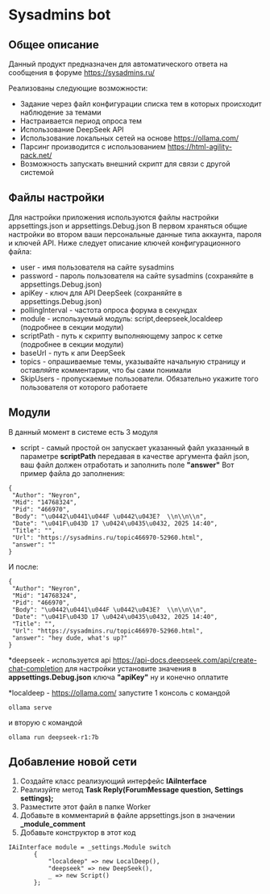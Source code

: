 # Sysadmins bot

## Общее описание
Данный продукт предназначен для автоматического ответа на сообщения в 
форуме <https://sysadmins.ru/>

Реализованы следующие возможности:
 * Задание через файл конфигурации 
 списка тем в которых происходит наблюдение за темами  
 * Настраивается период опроса тем
 * Использование DeepSeek API
 * Использование локальных сетей на основе https://ollama.com/ 
 * Парсинг производится с использованием https://html-agility-pack.net/
 * Возможность запускать внешний скрипт для связи с другой системой


 ## Файлы настройки

 Для настройки приложения используются  файлы настройки appsettings.json и 
 appsettings.Debug.json
 В первом храняться общие настройки во втором ваши персональные данные типа аккаунта, пароля 
 и ключей API.
 Ниже следует описание ключей конфигурационного файла:
 * user - имя пользователя на сайте sysadmins
 * password - пароль пользователя на сайте sysadmins (сохраняйте в appsettings.Debug.json)
 * apiKey - ключ для API DeepSeek (сохраняйте в appsettings.Debug.json)
 * pollingInterval - частота опроса форума в секундах
 * module - используемый модуль: script,deepseek,localdeep (подробнее в секции модули)
 * scriptPath - путь к скрипту выполняющему запрос к сетке (подробнее в секции модули)
 * baseUrl - путь к апи DeepSeek
 * topics - опрашиваемые темы, указывайте начальную страницу и оставляйте комментарии, что бы сами понимали
 * SkipUsers - пропускаемые пользователи. Обязательно укажите того пользователя от которого работаете
 
 ## Модули

 В данный момент в системе есть 3 модуля

 * script - самый простой он запускает указанный файл указанный в параметре  **scriptPath** 
 передавая в качестве аргумента файл json, ваш файл должен отработать и заполнить поле **"answer"**
 Вот пример файла до заполнения:
 ```
 {
  "Author": "Neyron",
  "Mid": "14768324",
  "Pid": "466970",
  "Body": "\u0442\u0441\u044F \u0442\u043E?  \\n\\n\\n",
  "Date": "\u041F\u043D 17 \u0424\u0435\u0432, 2025 14:40",
  "Title": "",
  "Url": "https://sysadmins.ru/topic466970-52960.html",
  "answer": ""
}
 ```

 И после:
 ```
 {
  "Author": "Neyron",
  "Mid": "14768324",
  "Pid": "466970",
  "Body": "\u0442\u0441\u044F \u0442\u043E?  \\n\\n\\n",
  "Date": "\u041F\u043D 17 \u0424\u0435\u0432, 2025 14:40",
  "Title": "",
  "Url": "https://sysadmins.ru/topic466970-52960.html",
  "answer": "hey dude, what's up?"
}
 ```
 
 *deepseek - используется  api https://api-docs.deepseek.com/api/create-chat-completion 
 для настройки установите значения в **appsettings.Debug.json** ключа **"apiKey"**
 ну и конечно оплатите
 
 *localdeep - https://ollama.com/ запустите 1 консоль с командой
 ```
 ollama serve
 ```
 и вторую с командой
 ```
 ollama run deepseek-r1:7b
 ```


 ## Добавление новой сети

 1. Создайте класс реализующий интерфейс **IAiInterface**
 2. Реализуйте метод **Task<ForumMessage> Reply(ForumMessage question, Settings settings);**
 3. Разместите этот файл в папке Worker
 4. Добавьте в комментарий в файле appsettings.json в значении **_module_comment**
 5. Добавьте конструктор в этот код
 ```
 IAiInterface module = _settings.Module switch
        {
            "localdeep" => new LocalDeep(),
            "deepseek" => new DeepSeek(),
            _ => new Script()
        };
```
 


